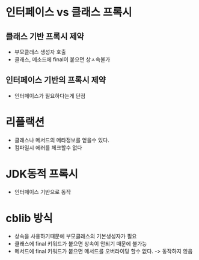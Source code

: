 # 인터페이스 vs 클래스 프록시
## 클래스 기반 프록시 제약
- 부모클래스 생성자 호출
- 클래스, 메소드에 final이 붙으면 상ㅅ속불가
## 인터페이스 기반의 프록시 제약
- 인터페이스가 필요하다는게 단점

# 리플랙션
- 클래스나 메서드의 메타정보를 얻을수 있다.
- 컴파일시 에러를 체크할수 없다

# JDK동적 프록시
- 인터페이스 기반으로 동작

# cblib 방식
- 상속을 사용하기때문에 부모클래스의 기본생성자가 필요
- 클래스에 final 키워드가 붙으면 상속이 안되기 때문에 불가능
- 메서드에 final 키워드가 붙으면 메서드를 오버라이딩 할수 없다. -> 동작하지 않음 
